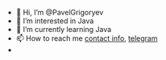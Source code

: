 - 👋 Hi, I’m @PavelGrigoryev
- 👀 I’m interested in Java
- 🌱 I’m currently learning Java
- 📫 How to reach me [contact info](https://pavelgrigoryev.github.io/GrigoryevPavel/), [telegram](https://t.me/Undeadsanta)
- <div id="badges">
  <img src="https://komarev.com/ghpvc/?username=PavelGrigoryev&style=flat-square&color=blue" alt=""/>
</div>

<!---
PavelGrigoryev/PavelGrigoryev is a ✨ special ✨ repository because its `README.md` (this file) appears on your GitHub profile.
You can click the Preview link to take a look at your changes.
--->
